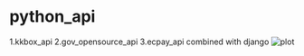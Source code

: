 # python_api
1.kkbox_api 
2.gov_opensource_api 
3.ecpay_api combined with django
![plot](./python_api/django_shop_ecpay_api/static/ecapy_buy.png)
